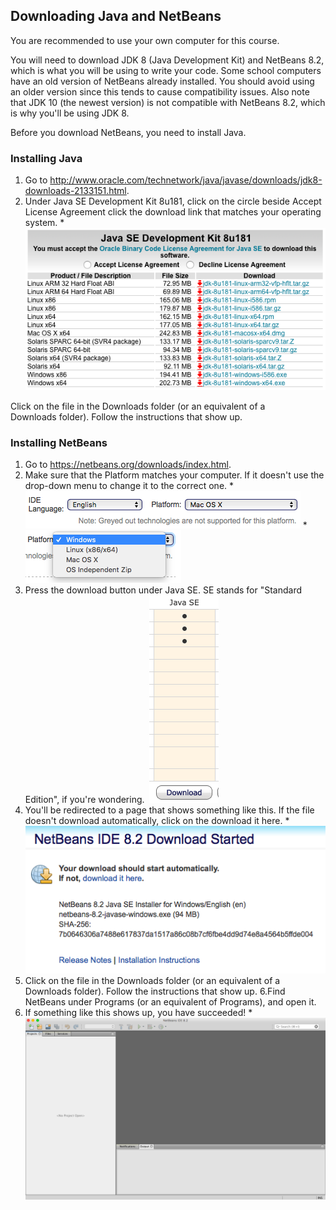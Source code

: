 ## Downloading Java and NetBeans

You are recommended to use your own computer for this course.

You will need to download JDK 8 (Java Development Kit) and NetBeans 8.2, which is what you will be using to write your code. Some school computers have an old version of NetBeans already installed. You should avoid using an older version since this tends to cause compatibility issues. Also note that JDK 10 (the newest version) is not compatible with NetBeans 8.2, which is why you'll be using JDK 8.

Before you download NetBeans, you need to install Java.

### Installing Java
1. Go to http://www.oracle.com/technetwork/java/javase/downloads/jdk8-downloads-2133151.html.
2. Under Java SE Development Kit 8u181, click on the circle beside Accept License Agreement click the download link that matches your operating system.
*![](Images/JDK_Download.png)

Click on the file in the Downloads folder (or an equivalent of a Downloads folder). Follow the instructions that show up.

### Installing NetBeans
1. Go to https://netbeans.org/downloads/index.html.
2. Make sure that the Platform matches your computer. If it doesn't use the drop-down menu to change it to the correct one.
*![](Images/NetBeans_Download_Platform.png)
*![](Images/NetBeans_Download_OS.png)
3. Press the download button under Java SE. SE stands for "Standard Edition", if you're wondering. 
![](Images/NetBeans_Download_Java_SE.png)
4. You'll be redirected to a page that shows something like this. If the file doesn't download automatically, click on the download it here.
*![](Images/NetBeans_Download_Started.png)
5. Click on the file in the Downloads folder (or an equivalent of a Downloads folder). Follow the instructions that show up.
6.Find NetBeans under Programs (or an equivalent of Programs), and open it.
7. If something like this shows up, you have succeeded!
*![](Images/NetBeans_Download_Open.png)
